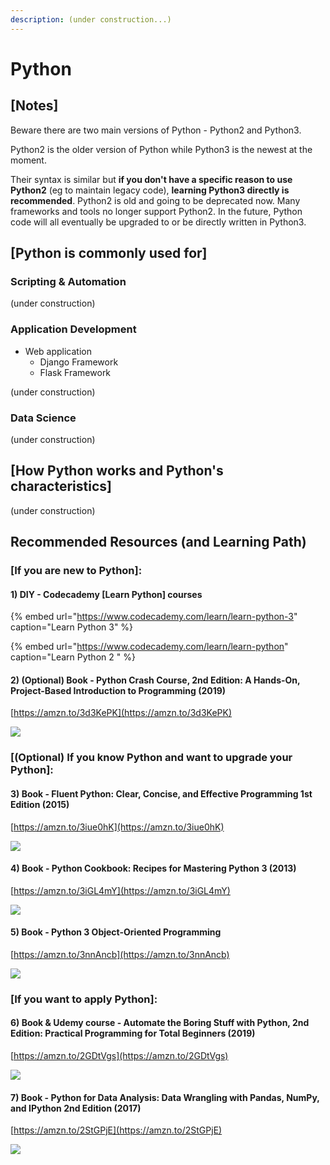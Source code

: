 ```yaml
---
description: (under construction...)
---
```


# Python

## \[Notes\]

Beware there are two main versions of Python - Python2 and Python3. 

Python2 is the older version of Python while Python3 is the newest at the moment. 

Their syntax is similar but **if you don't have a specific reason to use Python2** \(eg to maintain legacy code\), **learning Python3 directly is recommended**. Python2 is old and going to be deprecated now. Many frameworks and tools no longer support Python2. In the future, Python code will all eventually be upgraded to or be directly written in Python3.

## \[Python is commonly used for\]

### Scripting & Automation

\(under construction\)

### Application Development

* Web application 
  * Django Framework
  * Flask Framework

\(under construction\)

### Data Science

\(under construction\)

## \[How Python works and Python's characteristics\]

\(under construction\)

## Recommended Resources \(and Learning Path\)

### \[If you are new to Python\]:

#### 1\) DIY - Codecademy \[Learn Python\] courses

{% embed url="https://www.codecademy.com/learn/learn-python-3" caption="Learn Python 3" %}

{% embed url="https://www.codecademy.com/learn/learn-python" caption="Learn Python 2 " %}

#### 

#### 2\) \(Optional\) Book - Python Crash Course, 2nd Edition: A Hands-On, Project-Based Introduction to Programming \(2019\)

[https://amzn.to/3d3KePK](https://amzn.to/3d3KePK)

![](../../.gitbook/assets/screenshot-2020-10-06-at-12.57.50-pm.png)

### 

### \[\(Optional\) If you know Python and want to upgrade your Python\]:

#### 3\) Book - Fluent Python: Clear, Concise, and Effective Programming 1st Edition \(2015\)

[https://amzn.to/3iue0hK](https://amzn.to/3iue0hK)

![](../../.gitbook/assets/screenshot-2020-10-06-at-12.44.47-pm.png)

#### 

#### 4\) Book - Python Cookbook: Recipes for Mastering Python 3 \(2013\)

[https://amzn.to/3iGL4mY](https://amzn.to/3iGL4mY)

![](../../.gitbook/assets/screenshot-2020-10-06-at-1.12.08-pm.png)

#### 

#### 5\) Book - Python 3 Object-Oriented Programming

[https://amzn.to/3nnAncb](https://amzn.to/3nnAncb)

![](../../.gitbook/assets/screenshot-2020-10-06-at-1.16.30-pm%20%281%29.png)

### 

### \[If you want to apply Python\]:

#### 6\) Book & Udemy course - Automate the Boring Stuff with Python, 2nd Edition: Practical Programming for Total Beginners \(2019\)

[https://amzn.to/2GDtVgs](https://amzn.to/2GDtVgs)

![](../../.gitbook/assets/screenshot-2020-10-06-at-1.04.42-pm.png)



#### 7\) Book - Python for Data Analysis: Data Wrangling with Pandas, NumPy, and IPython 2nd Edition \(2017\)

[https://amzn.to/2StGPjE](https://amzn.to/2StGPjE)

![](../../.gitbook/assets/screenshot-2020-10-06-at-1.03.34-pm.png)





